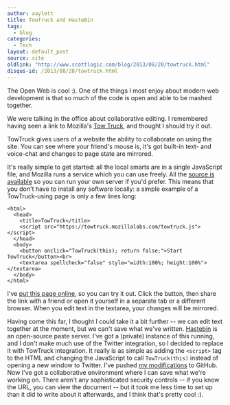 ```yaml
---
author: aaylett
title: TowTruck and HasteBin
tags:
  - blog
categories:
  - Tech
layout: default_post
source: site
oldlink: "http://www.scottlogic.com/blog/2013/08/28/towtruck.html"
disqus-id: /2013/08/28/towtruck.html
---
```

The Open Web is cool :).  One of the things I most enjoy about modern web
development is that so much of the code is open and able to be mashed
together.

We were talking in the office about collaborative editing.  I remembered
having seen a link to Mozilla's [Tow
Truck](https://blog.mozilla.org/labs/2013/09/reintroducing-togetherjs-formerly-known-as-towtruck/), and thought I should try it out.

TowTruck gives users of a website the ability to collaborate on using the
site.  You can see where your friend's mouse is, it's got built-in text- and
voice-chat and changes to page state are mirrored.

It's really simple to get started: all the local smarts are in a single
JavaScript file, and Mozilla runs a service which you can use freely.  All the
[source is available](https://togetherjs.com/source/) so you can run your
own server if you'd prefer.  This means that you don't have to install any
software locally: a simple example of a TowTruck-using page is only a few
lines long:

    <html>
      <head>
        <title>TowTruck</title>
        <script src="https://towtruck.mozillalabs.com/towtruck.js"></script>
      </head>
      <body>
        <button onclick="TowTruck(this); return false;">Start TowTruck</button><br>
        <textarea spellcheck="false" style="width:100%; height:100%"></textarea>
      </body>
    </html>

I've [put this page online](https://ares.aylett.co.uk/towtruck.html), so you
can try it out.  Click the button, then share the link with a friend or open
it yourself in a separate tab or a different browser.  When you edit text in
the textarea, your changes will be mirrored.


Having come this far, I thought I could take it a bit further -- we can edit
text together at the moment, but we can't save what we've written.
[Hastebin](https://github.com/seejohnrun/haste-server) is an open-source paste
server.  I've got a (private) instance of this running, and I don't make much
use of the Twitter integration, so I decided to replace it with TowTruck
integration.  It really is as simple as adding the `<script>` tag to the HTML
and changing the JavaScript to call `TowTruck(this)` instead of opening a new
window to Twitter.  I've pushed [my
modifications](https://github.com/andrewaylett/haste-server) to GitHub.  Now
I've got a collaborative environment where I can save what we're working on.
There aren't any sophisticated security controls -- if you know the URL, you
can view the document -- but it took me less time to set up than it did to
write about it afterwards, and I think that's pretty cool :).
